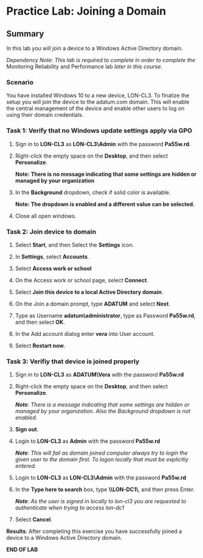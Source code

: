# Practice Lab: Joining a Domain 

## Summary
In this lab you will join a device to a Windows Active Directory domain.

_Dependency Note: This lab is required to complete in order to complete the_ Monitoring Reliability and Performance lab _later in this course._

### Scenario
You have installed Windows 10 to a new device, LON-CL3. To finalize the setup you will join the device to the adatum.com domain. This will enable the central management of the device and enable other users to log on using their domain credentials.

### Task 1: Verify that no Windows update settings apply via GPO
1.  Sign in to **LON-CL3** as **LON-CL3\\Admin** with the password **Pa55w.rd**.

2.  Right-click the empty space on the **Desktop**, and then select **Personalize**. 

    __**Note**: There is no message indicating that some settings are hidden or managed by your organization__

3.  In the **Background** dropdown, check if solid color is available.  

    __**Note**: The dropdown is enabled and a different value can be selected.__

4.  Close all open windows.

### Task 2: Join device to domain
1.  Select **Start**, and then Select the **Settings** icon.

2.  In **Settings**, select **Accounts**.

3.  Select **Access work or school**

4.  On the Access work or school page, select **Connect**.

5.  Select **Join this device to a local Active Directory domain**.

6.  On the Join a domain prompt, type **ADATUM** and select **Next**.

7.  Type as Username **adatum\\administrator**, type as Password **Pa55w.rd**, and then select **OK**.

8.  In the Add account dialog enter **vera** into User account.

9.  Select **Restart now**.

### Task 3: Verifiy that device is joined properly
1.  Sign in to **LON-CL3** as **ADATUM\\Vera** with the password **Pa55w.rd**

2.  Right-click the empty space on the **Desktop**, and then select **Personalize**.
    
    _**Note**: There is a message indicating that some settings are hidden or managed by your organization. Also the Background dropdown is not enabled._

3.  **Sign out**.

4.  Login to **LON-CL3** as **Admin** with the password **Pa55w.rd** 

    _**Note**: This will fail as domain joined computer always try to login the given user to the domain first. To logon locally that must be explicitly entered._

5.  Login to **LON-CL3** as **LON-CL3\\Admin** with the password **Pa55w.rd**

6.  In the **Type here to search** box, type **\\\\LON-DC1\\**, and then press Enter.

    _**Note**: As the user is signed in locally to lon-cl3 you are requested to authenticate when trying to access lon-dc1_

7.  Select **Cancel**.

**Results**: After completing this exercise you have successfully joined a device to a Windows Active Directory domain.

**END OF LAB**
